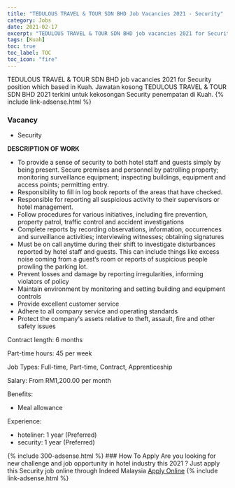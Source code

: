 ```yaml
---
title: "TEDULOUS TRAVEL & TOUR SDN BHD Job Vacancies 2021 - Security" 
category: Jobs 
date: 2021-02-17 
excerpt: "TEDULOUS TRAVEL & TOUR SDN BHD job vacancies 2021 for Security position which based in Kuah. Jawatan kosong TEDULOUS TRAVEL & TOUR SDN BHD 2021 terkini untuk kekosongan Security penempatan di Kuah" 
tags: [Kuah] 
toc: true 
toc_label: TOC 
toc_icon: "fire" 
--- 
```


TEDULOUS TRAVEL & TOUR SDN BHD job vacancies 2021 for Security position which based in Kuah. Jawatan kosong TEDULOUS TRAVEL & TOUR SDN BHD 2021 terkini untuk kekosongan Security penempatan di Kuah. 
{% include link-adsense.html %} 
### Vacancy 
- Security 
<div><p><b>DESCRIPTION OF WORK</b></p><ul><li>To provide a sense of security to both hotel staff and guests simply by being present. Secure premises and personnel by patrolling property; monitoring surveillance equipment; inspecting buildings, equipment and access points; permitting entry.</li><li>Responsibility to fill in log book reports of the areas that have checked.</li><li>Responsible for reporting all suspicious activity to their supervisors or hotel management.</li><li>Follow procedures for various initiatives, including fire prevention, property patrol, traffic control and accident investigations</li><li>Complete reports by recording observations, information, occurrences and surveillance activities; interviewing witnesses; obtaining signatures</li><li>Must be on call anytime during their shift to investigate disturbances reported by hotel staff and guests. This can include things like excess noise coming from a guest&#8217;s room or reports of suspicious people prowling the parking lot.</li><li>Prevent losses and damage by reporting irregularities, informing violators of policy</li><li>Maintain environment by monitoring and setting building and equipment controls</li><li>Provide excellent customer service</li><li>Adhere to all company service and operating standards</li><li>Protect the company's assets relative to theft, assault, fire and other safety issues</li></ul><p>Contract length: 6 months</p><p>Part-time hours: 45 per week</p><p>Job Types: Full-time, Part-time, Contract, Apprenticeship</p><p>Salary: From RM1,200.00 per month</p><p>Benefits:</p><ul><li>Meal allowance</li></ul><p>Experience:</p><ul><li>hoteliner: 1 year (Preferred)</li><li>security: 1 year (Preferred)</li></ul></div> 
{% include 300-adsense.html %} 
### How To Apply 
Are you looking for new challenge and job opportunity in hotel industry this 2021 ?
Just apply this Security job online through Indeed Malaysia 
<a href="https://malaysia.indeed.com/viewjob?jk=a35af3e33eccef0b" class="btn btn--info" target="_blank" rel="nofollow noopenner">Apply Online</a> 
{% include link-adsense.html %} 